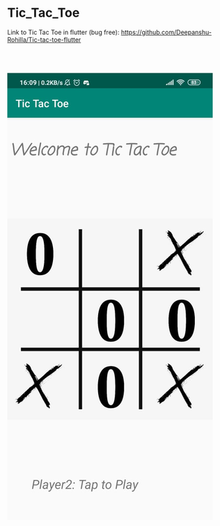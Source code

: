 # Tic_Tac_Toe
Link to Tic Tac Toe in flutter (bug free): https://github.com/Deepanshu-Rohilla/Tic-tac-toe-flutter
<br><br><br><br><br>
![](outputImage.jpeg)
